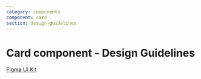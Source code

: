 ```yaml
---
category: components
component: card
section: design-guidelines
---
```


<h1>Card component - Design Guidelines</h1>

<section data-section="design-guidelines">
  
  <div class="dummy-design-guidelines">
    <p class="dummy-paragraph"><a href="https://www.figma.com/file/noyY6dUMDYjmySpHcMjhkN/?node-id=2%3A11">Figma UI Kit</a></p>
  </div>
</section>
